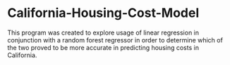 # California-Housing-Cost-Model
This program was created to explore usage of linear regression in conjunction with a random forest regressor in order to determine which of the two proved to be more accurate in predicting housing costs in California. 
